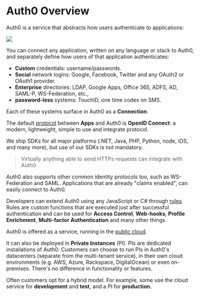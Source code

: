 # Auth0 Overview 

Auth0 is a service that abstracts how users authenticate to applications:

![](https://docs.google.com/drawings/d/1yZhoSFzCaqUpYOYDSeGfJI_lUrZ2ApMqzHaeJ7lk5OU/pub?w=479&h=100)

You can connect any application, written on any language or stack to Auth0, and separately define how users of that application authenticates:

* **Custom** credentials: username/passwords.
* **Social** network logins: Google, Facebook, Twitter and any OAuth2 or OAuth1 provider.
* **Enterprise** directories: LDAP, Google Apps, Office 365, ADFS, AD, SAML-P, WS-Federation, etc.,
* **password-less** systems: TouchID, one time codes on SMS. 

Each of these systems surface in Auth0 as a __Connection__.

The default [protocol](protocols) between __Apps__ and Auth0 is __OpenID Connect__: a modern, lightweight, simple to use and integrate protocol. 

We ship SDKs for all major platforms (.NET, Java, PHP, Python, node, iOS, and many more), but use of our SDKs is not mandatory.

> Virtually anything able to send HTTPs requests can integrate with Auth0.  

Auth0 also supports other common identity protocols too, such as WS-Federation and SAML. Applications that are already "claims enabled", can easily connect to Auth0.

Developers can extend Auth0 using any JavaScript or C# through [rules](rules). Rules are custom functions that are executed just after successful authentication and can be used for __Access Control__, __Web-hooks__, __Profile Enrichment__, __Multi-factor Authentication__ and many other things.

Auth0 is offered as a service, running in the [public cloud](https://manage.auth0.com). 

It can also be deployed in __Private Instances__ (PI). PIs are dedicated installations of Auth0. Customers can choose to run PIs in Auth0's datacenters (separate from the multi-tenant service), in their own cloud environments (e.g. AWS, Azure, Rackspace, DigitalOcean) or even on-premises. There's no difference in functionality or features.

Often customers opt for a hybrid model. For example, some use the cloud service for __development__ and __test__, and a PI for __production__.
